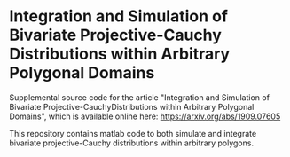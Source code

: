 # Integration and Simulation of Bivariate Projective-Cauchy Distributions within Arbitrary Polygonal Domains
Supplemental source code for the article "Integration and Simulation of Bivariate Projective-CauchyDistributions within Arbitrary Polygonal Domains", 
which is available online here: <https://arxiv.org/abs/1909.07605>
  
This repository contains matlab code to both simulate and integrate bivariate projective-Cauchy distributions within arbitrary polygons.
